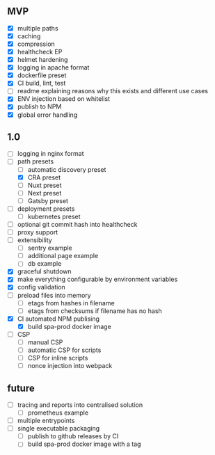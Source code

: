 ## MVP

- [x] multiple paths
- [x] caching
- [x] compression
- [x] healthcheck EP
- [x] helmet hardening
- [x] logging in apache format
- [x] dockerfile preset
- [x] CI build, lint, test
- [ ] readme explaining reasons why this exists and different use cases
- [x] ENV injection based on whitelist
- [x] publish to NPM
- [x] global error handling

## 1.0

- [ ] logging in nginx format
- [ ] path presets
  - [ ] automatic discovery preset
  - [x] CRA preset
  - [ ] Nuxt preset
  - [ ] Next preset
  - [ ] Gatsby preset
- [ ] deployment presets
  - [ ] kubernetes preset
- [ ] optional git commit hash into healthcheck
- [ ] proxy support
- [ ] extensibility
  - [ ] sentry example
  - [ ] additional page example
  - [ ] db example
- [x] graceful shutdown
- [x] make everything configurable by environment variables
- [x] config validation
- [ ] preload files into memory
  - [ ] etags from hashes in filename
  - [ ] etags from checksums if filename has no hash
- [x] CI automated NPM publising
  - [x] build spa-prod docker image
- [ ] CSP
  - [ ] manual CSP
  - [ ] automatic CSP for scripts
  - [ ] CSP for inline scripts
  - [ ] nonce injection into webpack

## future

- [ ] tracing and reports into centralised solution
  - [ ] prometheus example
- [ ] multiple entrypoints
- [ ] single executable packaging
  - [ ] publish to github releases by CI
  - [ ] build spa-prod docker image with a tag
